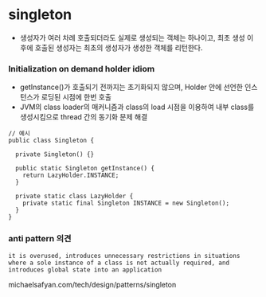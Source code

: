 # singleton

- 생성자가 여러 차례 호출되더라도 실제로 생성되는 객체는 하나이고, 최초 생성 이후에 호출된 생성자는 최초의 생성자가 생성한 객체를 리턴한다.

### Initialization on demand holder idiom
- getInstance()가 호출되기 전까지는 초기화되지 않으며, Holder 안에 선언한 인스턴스가 로딩된 시점에 한번 호출
- JVM의 class loader의 매커니즘과 class의 load 시점을 이용하여 내부 class를 생성시킴으로 thread 간의 동기화 문제 해결
````
// 예시
public class Singleton {
  
  private Singleton() {}
  
  public static Singleton getInstance() {
    return LazyHolder.INSTANCE;
  }
  
  private static class LazyHolder {
    private static final Singleton INSTANCE = new Singleton();  
  }
}
````

### anti pattern 의견
````
it is overused, introduces unnecessary restrictions in situations where a sole instance of a class is not actually required, and introduces global state into an application
````
michaelsafyan.com/tech/design/patterns/singleton